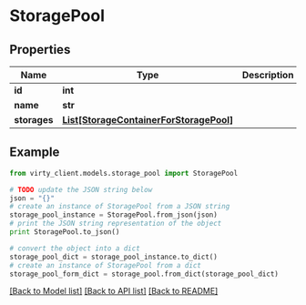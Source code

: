 # StoragePool


## Properties

Name | Type | Description | Notes
------------ | ------------- | ------------- | -------------
**id** | **int** |  | 
**name** | **str** |  | 
**storages** | [**List[StorageContainerForStoragePool]**](StorageContainerForStoragePool.md) |  | 

## Example

```python
from virty_client.models.storage_pool import StoragePool

# TODO update the JSON string below
json = "{}"
# create an instance of StoragePool from a JSON string
storage_pool_instance = StoragePool.from_json(json)
# print the JSON string representation of the object
print StoragePool.to_json()

# convert the object into a dict
storage_pool_dict = storage_pool_instance.to_dict()
# create an instance of StoragePool from a dict
storage_pool_form_dict = storage_pool.from_dict(storage_pool_dict)
```
[[Back to Model list]](../README.md#documentation-for-models) [[Back to API list]](../README.md#documentation-for-api-endpoints) [[Back to README]](../README.md)


